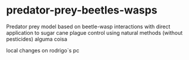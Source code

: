 # predator-prey-beetles-wasps
Predator prey model based on beetle-wasp interactions with direct application to sugar cane plague control using natural methods (without pesticides)
alguma coisa

local changes on rodrigo`s pc
